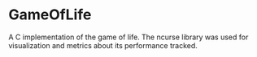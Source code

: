 # GameOfLife
A C implementation of the game of life. The ncurse library was used for visualization and metrics about its performance tracked.
